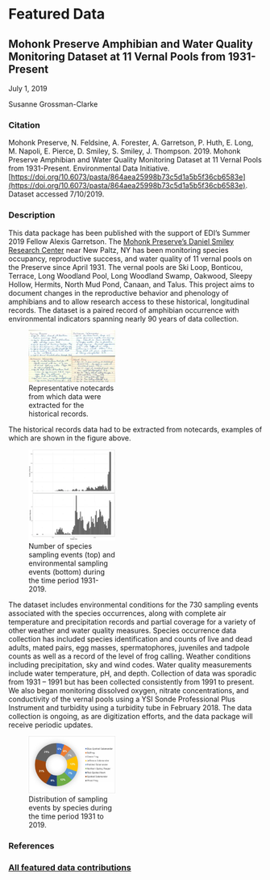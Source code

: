 # Featured Data

## Mohonk Preserve Amphibian and Water Quality Monitoring Dataset at 11 Vernal Pools from 1931-Present

July 1, 2019

Susanne Grossman-Clarke

### Citation

Mohonk Preserve, N. Feldsine, A. Forester, A. Garretson, P. Huth, E. Long, M. Napoli, E. Pierce, D. Smiley, S. Smiley, J. Thompson. 2019. Mohonk Preserve Amphibian and Water Quality Monitoring Dataset at 11 Vernal Pools from 1931-Present. Environmental Data Initiative. [https://doi.org/10.6073/pasta/864aea25998b73c5d1a5b5f36cb6583e](https://doi.org/10.6073/pasta/864aea25998b73c5d1a5b5f36cb6583e). Dataset accessed 7/10/2019.

### Description

This data package has been published with the support of EDI’s Summer 2019 Fellow Alexis Garretson. The [Mohonk Preserve’s Daniel Smiley Research Center](https://www.mohonkpreserve.org/what-we-do/conservation-science/) near New Paltz, NY has been monitoring species occupancy, reproductive success, and water quality of 11 vernal pools on the Preserve since April 1931. The vernal pools are Ski Loop, Bonticou, Terrace, Long Woodland Pool, Long Woodland Swamp, Oakwood, Sleepy Hollow, Hermits, North Mud Pond, Canaan, and Talus. This project aims to document changes in the reproductive behavior and phenology of amphibians and to allow research access to these historical, longitudinal records. The dataset is a paired record of amphibian occurrence with environmental indicators spanning nearly 90 years of data collection.

<div class="figure_featured" style="width: 50%;">
    <figure>
       <img src="/static/images/featured_data/notecards.png" alt="notecards"/>
       <figcaption class="figure-caption">Representative notecards from which data were extracted for the historical records.</figcaption>
    </figure>
</div>

The historical records data had to be extracted from notecards, examples of which are shown in the figure above.

<div class="figure_featured" style="width: 50%;">
    <figure>
       <img src="/static/images/featured_data/species-sampling-events.png" alt="sampling events graphed over time"/>
       <figcaption class="figure-caption">Number of species sampling events (top) and environmental sampling events (bottom) during the time period 1931-2019.</figcaption>
    </figure>
</div>

The dataset includes environmental conditions for the 730 sampling events associated with the species occurrences, along with complete air temperature and precipitation records and partial coverage for a variety of other weather and water quality measures. Species occurrence data collection has included species identification and counts of live and dead adults, mated pairs, egg masses, spermatophores, juveniles and tadpole counts as well as a record of the level of frog calling. Weather conditions including precipitation, sky and wind codes. Water quality measurements include water temperature, pH, and depth. Collection of data was sporadic from 1931 – 1991 but has been collected consistently from 1991 to present. We also began monitoring dissolved oxygen, nitrate concentrations, and conductivity of the vernal pools using a YSI Sonde Professional Plus Instrument and turbidity using a turbidity tube in February 2018. The data collection is ongoing, as are digitization efforts, and the data package will receive periodic updates.

<div class="figure_featured" style="width: 50%;">
    <figure>
       <img src="/static/images/featured_data/sampling-distributions.png" alt="chart of sampling distributions"/>
       <figcaption class="figure-caption">Distribution of sampling events by species during the time period 1931 to 2019.</figcaption>
    </figure>
</div>

### References

### [All featured data contributions](/templates/featured_data/featured-grid)
